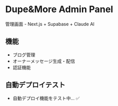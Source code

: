 # Dupe&More Admin Panel

管理画面 - Next.js + Supabase + Claude AI

## 機能
- ブログ管理
- オーナーメッセージ生成・配信
- 認証機能

## 自動デプロイテスト
- 自動デプロイ機能をテスト中... ✅